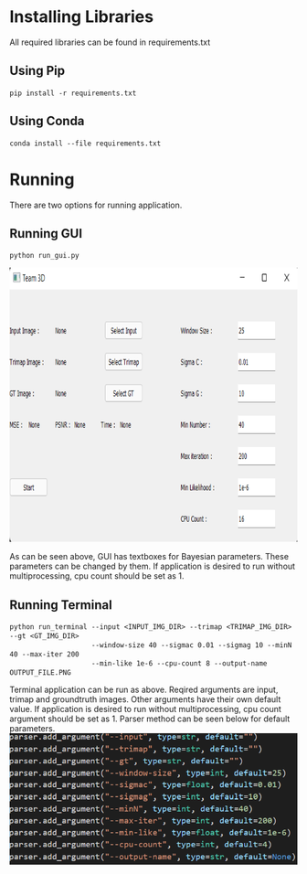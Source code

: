 # Installing Libraries
All required libraries can be found in requirements.txt
## Using Pip
```
pip install -r requirements.txt
```
## Using Conda
```
conda install --file requirements.txt
```

# Running
There are two options for running application. 
## Running GUI
```
python run_gui.py
```
<img src="scripts/Samples/gui.png" width="640" height="480"/>


As can be seen above, GUI has textboxes for Bayesian parameters. These parameters can be changed by them. If application is desired to run without multiprocessing, cpu count should be set as 1.
## Running Terminal
```
python run_terminal --input <INPUT_IMG_DIR> --trimap <TRIMAP_IMG_DIR> --gt <GT_IMG_DIR> 
                    --window-size 40 --sigmac 0.01 --sigmag 10 --minN 40 --max-iter 200
                    --min-like 1e-6 --cpu-count 8 --output-name OUTPUT_FILE.PNG
```
Terminal application can be run as above. Reqired arguments are input, trimap and groundtruth images. Other arguments have their own default value.
If application is desired to run without multiprocessing, cpu count argument should be set as 1. Parser method can be seen below for default parameters.
<br/>
![alt text](scripts/Samples/parser.png "Parser")
